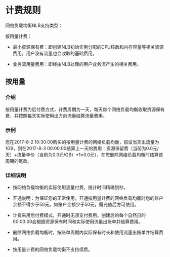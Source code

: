 # 计费规则

网络负载均衡NLB支持类型：
 
按用量计费：
 
 - 最小资源保有费：即创建NLB初始实例分配的CPU核数和内存容量等相关资源费用，用户没有流量也会收取的基础费用。
 
 - 业务流用量费用：即经由NLB处理的用户业务流产生的相关费用。

## 按用量

### 介绍
按用量计费为后付费方式，计费周期为一天，每天每个网络负载均衡收取资源保有费，并按照每天实际使用出方向流量结算流量费用。
### 示例
您在2017-8-2 10:30:00购买的按用量计费的网络负载均衡，假设当天出流量为1GB，则在2017-8-3 00:00:00结算上一天的费用：资源保留费（当前为0.0元/天）+流量单价（当前为0.0元/GB）*1=0.0元），在您删除网络负载均衡时结算该周期的尾款。
### 详细说明
- 按网络负载均衡的实际使用流量付费，统计时间精确到秒。

- 开通说明：为保证您的正常使用，开通按用量计费的网络负载均衡时您的账户余额不得少于50元。如账户金额少于50元，需充值后方可使用。

- 计费采用后付费模式，开通时无须支付费用，创建后的每个自然日的00:00:00会根据资源保有时间和实际使用流量出账单并结算费用。

- 删除网络负载均衡时，按账单周期内实际保有时长和使用流量出账单并结算费用。

- 按用量计费的网络负载均衡不支持续费。